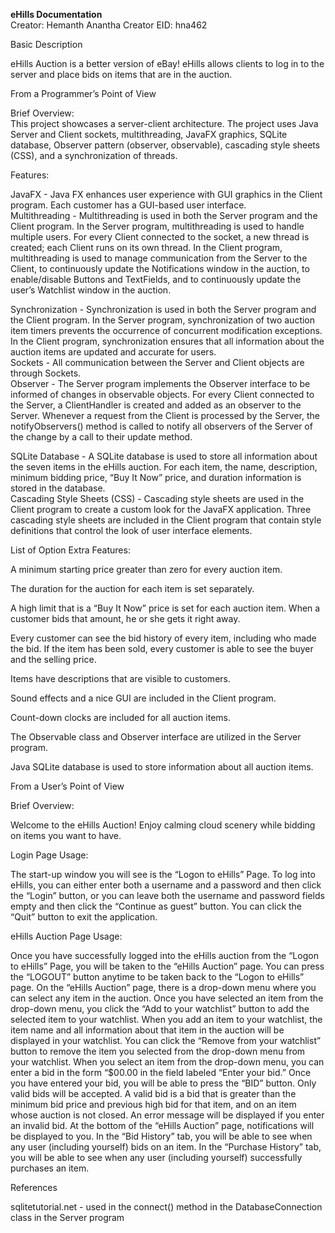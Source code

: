 **eHills Documentation**						
Creator:​ Hemanth Anantha
Creator EID:​ hna462
						
Basic Description
						
eHills Auction is a better version of eBay! eHills allows clients to log in to the server and place bids on items that are in the auction.
						
From a Programmer’s Point of View
						
Brief Overview:					
This project showcases a server-client architecture. The project uses Java Server and Client sockets, multithreading, JavaFX graphics, SQLite database, Observer pattern (observer, observable), cascading style sheets (CSS), and a synchronization of threads.
						
Features:

 JavaFX - ​Java FX enhances user experience with GUI graphics in the Client program. Each customer has a GUI-based user interface.					
Multithreading - ​Multithreading is used in both the Server program and the Client program. In the Server program, multithreading is used to handle multiple users. For every Client connected to the socket, a new thread is created; each Client runs on its own thread. In the Client program, multithreading is used to manage communication from the Server to the Client, to continuously update the Notifications window in the auction, to enable/disable Buttons and TextFields, and to continuously update the user’s Watchlist window in the auction.
						
Synchronization - ​Synchronization is used in both the Server program and the Client program. In the Server program, synchronization of two auction item timers prevents the occurrence of concurrent modification exceptions. In the Client program, synchronization ensures that all information about the auction items are updated and accurate for users.						
Sockets - ​All communication between the Server and Client objects are through Sockets.				
Observer ​- The Server program implements the Observer interface to be informed of changes in observable objects. For every Client connected to the Server, a ClientHandler is created and added as an observer to the Server. Whenever a request from the Client is processed by the Server, the notifyObservers() method is called to notify all observers of the Server of the change by a call to their update method.

 SQLite Database - ​A SQLite database is used to store all information about the seven items in the eHills auction. For each item, the name, description, minimum bidding price, “Buy It Now” price, and duration information is stored in the database.				
Cascading Style Sheets (CSS) ​- Cascading style sheets are used in the Client program to create a custom look for the JavaFX application. Three cascading style sheets are included in the Client program that contain style definitions that control the look of user interface elements.
						
List of Option Extra Features:
						
A minimum starting price greater than zero for every auction item.
 							
The duration for the auction for each item is set separately.
 							
A high limit that is a “Buy It Now” price is set for each auction item. When a customer bids that amount, he or she gets it right away.
 							
Every customer can see the bid history of every item, including who made the bid. If the item has been sold, every customer is able to see the buyer and the selling price.
 							
Items have descriptions that are visible to customers.
 							
Sound effects and a nice GUI are included in the Client program.
 							
Count-down clocks are included for all auction items.
 							
The Observable class and Observer interface are utilized in the Server program.
 							
Java SQLite database is used to store information about all auction items.
 												 						
From a User’s Point of View
						
Brief Overview:
						
Welcome to the eHills Auction! Enjoy calming cloud scenery while bidding on items you want to have.
						
Login Page Usage:
						
The start-up window you will see is the “Logon to eHills” Page. To log into eHills, you can either enter both a username and a password and then click the “Login” button, or you can leave both the username and password fields empty and then click the “Continue as guest” button. You can click the “Quit” button to exit the application.
						
eHills Auction Page Usage:
						
Once you have successfully logged into the eHills auction from the “Logon to eHills” Page, you will be taken to the “eHills Auction” page. You can press the “LOGOUT” button anytime to be taken back to the “Logon to eHills” page. On the “eHills Auction” page, there is a drop-down menu where you can select any item in the auction. Once you have selected an item from the drop-down menu, you click the “Add to your watchlist” button to add the selected item to your watchlist. When you add an item to your watchlist, the item name and all information about that item in the auction will be displayed in your watchlist. You can click the “Remove from your watchlist” button to remove the item you selected from the drop-down menu from your watchlist. When you select an item from the drop-down menu, you can enter a bid in the form “$00.00 in the field labeled “Enter your bid.” Once you have entered your bid, you will be able to press the “BID” button. Only valid bids will be accepted. A valid bid is a bid that is greater than the minimum bid price and previous high bid for that item, and on an item whose auction is not closed. An error message will be displayed if you enter an invalid bid. At the bottom of the “eHills Auction” page, notifications will be displayed to you. In the “Bid History” tab, you will be able to see when any user (including yourself) bids on an item. In the “Purchase History” tab, you will be able to see when any user (including yourself) successfully purchases an item.
						
References
						
sqlitetutorial.net - ​used in the connect() method in the DatabaseConnection class in the Server program
				 				 		
